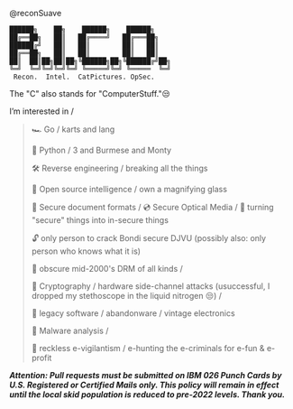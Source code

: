 @reconSuave

```
██████╗    ██╗    ██████╗    ██████╗    
██╔══██╗   ██║   ██╔════╝   ██╔═══██╗   
██████╔╝   ██║   ██║        ██║   ██║       
██╔══██╗   ██║   ██║        ██║   ██║      
██║  ██║██╗██║██╗╚██████╗██╗╚██████╔╝██╗
╚═╝  ╚═╝╚═╝╚═╝╚═╝ ╚═════╝╚═╝ ╚═════  ╚═╝ 
 Recon.  Intel.  CatPictures. OpSec.
```

The "C" also stands for "ComputerStuff."😒

 I’m interested in / 
>   
>   🏎️ Go / karts and lang 
>
>   🐍 Python / 3 and Burmese and Monty
>   
>   🛠 Reverse engineering / breaking all the things
>   
>   🔎 Open source intelligence / own a magnifying glass 
>
>   📄 Secure document formats / 💿 Secure Optical Media / 🔏 turning "secure" things into in-secure things 
>   
>   🔓 only person to crack Bondi secure DJVU 
>   (possibly also: only person who knows what it is)
>
>   💽 obscure mid-2000's DRM of all kinds / 
>    
>   🔐 Cryptography / hardware side-channel attacks (usuccessful, I dropped my stethoscope in the liquid nitrogen 😒) / 
>   
>   💾 legacy software / abandonware / vintage electronics 
>
>   🦠 Malware analysis / 
>
>   🥊 reckless e-vigilantism / e-hunting the e-criminals for e-fun & e-profit 

***Attention: Pull requests must be submitted on IBM 026 Punch Cards by U.S. Registered or Certified Mails only. This policy will remain in effect until the local skid population is reduced to pre-2022 levels. Thank you.***
